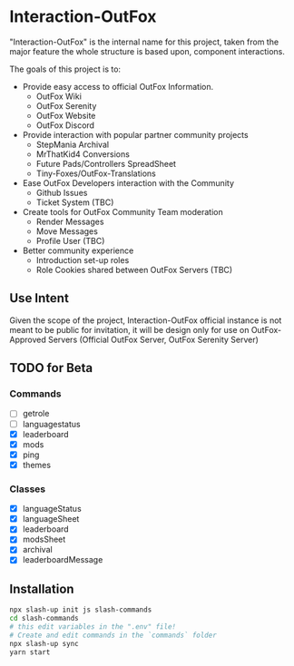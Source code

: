 # Interaction-OutFox

"Interaction-OutFox" is the internal name for this project, taken from the major feature the whole structure is based upon, component interactions.

The goals of this project is to:

- Provide easy access to official OutFox Information.
	- OutFox Wiki
	- OutFox Serenity
	- OutFox Website
	- OutFox Discord
- Provide interaction with popular partner community projects
	- StepMania Archival
	- MrThatKid4 Conversions
	- Future Pads/Controllers SpreadSheet
	- Tiny-Foxes/OutFox-Translations
- Ease OutFox Developers interaction with the Community
	- Github Issues
	- Ticket System (TBC)
- Create tools for OutFox Community Team moderation
	- Render Messages
	- Move Messages
	- Profile User (TBC)
- Better community experience
	- Introduction set-up roles
	- Role Cookies shared between OutFox Servers (TBC)

## Use Intent

Given the scope of the project, Interaction-OutFox official instance is not meant to be public for invitation, it will be design only for use on OutFox-Approved Servers (Official OutFox Server, OutFox Serenity Server)



## TODO for Beta

### Commands

- [ ] getrole
- [ ] languagestatus
- [x] leaderboard
- [x] mods
- [x] ping
- [x] themes

### Classes

- [x] languageStatus
- [x] languageSheet
- [x] leaderboard
- [x] modsSheet
- [x] archival
- [x] leaderboardMessage

## Installation

```sh
npx slash-up init js slash-commands
cd slash-commands
# this edit variables in the ".env" file!
# Create and edit commands in the `commands` folder
npx slash-up sync
yarn start
```
